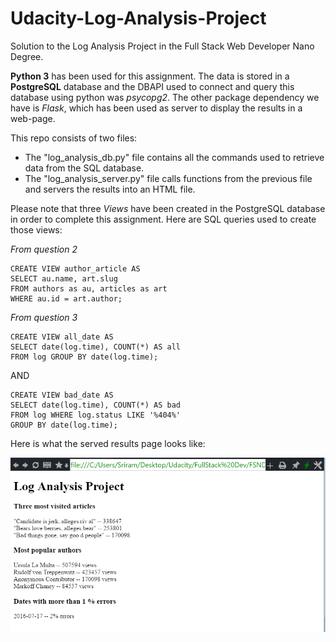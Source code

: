 # Udacity-Log-Analysis-Project
Solution to the Log Analysis Project in the Full Stack Web Developer Nano Degree.

**Python 3** has been used for this assignment. The data is stored in a **PostgreSQL** database and the DBAPI used to connect and query this database using python was *psycopg2*. The other package dependency we have is *Flask*, which has been used as server to display the results in a web-page. 

This repo consists of two files:
- The "log_analysis_db.py" file contains all the commands used to retrieve data from the SQL database. 
- The "log_analysis_server.py" file calls functions from the previous file and servers the results into an HTML file. 

Please note that three *Views* have been created in the PostgreSQL database in order to complete this assignment. Here are SQL queries used to create those views: 

*From question 2*
```
CREATE VIEW author_article AS
SELECT au.name, art.slug
FROM authors as au, articles as art
WHERE au.id = art.author;
```
*From question 3*
```
CREATE VIEW all_date AS
SELECT date(log.time), COUNT(*) AS all
FROM log GROUP BY date(log.time);
```
AND

```
CREATE VIEW bad_date AS
SELECT date(log.time), COUNT(*) AS bad
FROM log WHERE log.status LIKE '%404%'
GROUP BY date(log.time);
```

Here is what the served results page looks like: 

![Results](/screenshot.PNG)

